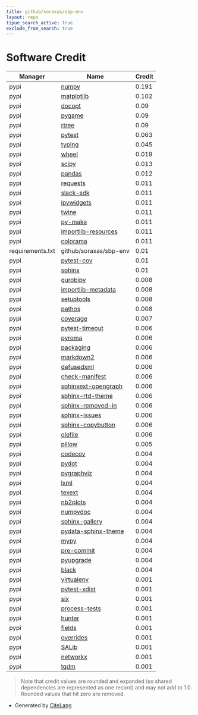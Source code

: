 ```yaml
---
title: github/soraxas/sbp-env
layout: repo
tipue_search_active: true
exclude_from_search: true
---
```

# Software Credit

|Manager|Name|Credit|
|-------|----|------|
|pypi|[numpy](https://www.numpy.org)|0.191|
|pypi|[matplotlib](https://matplotlib.org)|0.102|
|pypi|[docopt](http://docopt.org)|0.09|
|pypi|[pygame](https://www.pygame.org)|0.09|
|pypi|[rtree](https://github.com/Toblerity/rtree)|0.09|
|pypi|[pytest](https://docs.pytest.org/en/latest/)|0.063|
|pypi|[typing](https://docs.python.org/3/library/typing.html)|0.045|
|pypi|[wheel](https://pypi.org/project/wheel)|0.019|
|pypi|[scipy](https://www.scipy.org)|0.013|
|pypi|[pandas](https://pypi.org/project/pandas)|0.012|
|pypi|[requests](https://pypi.org/project/requests)|0.011|
|pypi|[slack-sdk](https://pypi.org/project/slack-sdk)|0.011|
|pypi|[ipywidgets](https://pypi.org/project/ipywidgets)|0.011|
|pypi|[twine](https://pypi.org/project/twine)|0.011|
|pypi|[py-make](https://pypi.org/project/py-make)|0.011|
|pypi|[importlib-resources](https://pypi.org/project/importlib-resources)|0.011|
|pypi|[colorama](https://pypi.org/project/colorama)|0.011|
|requirements.txt|github/soraxas/sbp-env|0.01|
|pypi|[pytest-cov](https://github.com/pytest-dev/pytest-cov)|0.01|
|pypi|[sphinx](https://pypi.org/project/sphinx)|0.01|
|pypi|[gurobipy](https://pypi.org/project/gurobipy)|0.008|
|pypi|[importlib-metadata](https://pypi.org/project/importlib-metadata)|0.008|
|pypi|[setuptools](https://pypi.org/project/setuptools)|0.008|
|pypi|[pathos](https://pypi.org/project/pathos)|0.008|
|pypi|[coverage](https://pypi.org/project/coverage)|0.007|
|pypi|[pytest-timeout](https://pypi.org/project/pytest-timeout)|0.006|
|pypi|[pyroma](https://pypi.org/project/pyroma)|0.006|
|pypi|[packaging](https://pypi.org/project/packaging)|0.006|
|pypi|[markdown2](https://pypi.org/project/markdown2)|0.006|
|pypi|[defusedxml](https://pypi.org/project/defusedxml)|0.006|
|pypi|[check-manifest](https://pypi.org/project/check-manifest)|0.006|
|pypi|[sphinxext-opengraph](https://pypi.org/project/sphinxext-opengraph)|0.006|
|pypi|[sphinx-rtd-theme](https://pypi.org/project/sphinx-rtd-theme)|0.006|
|pypi|[sphinx-removed-in](https://pypi.org/project/sphinx-removed-in)|0.006|
|pypi|[sphinx-issues](https://pypi.org/project/sphinx-issues)|0.006|
|pypi|[sphinx-copybutton](https://pypi.org/project/sphinx-copybutton)|0.006|
|pypi|[olefile](https://pypi.org/project/olefile)|0.006|
|pypi|[pillow](https://python-pillow.org)|0.005|
|pypi|[codecov](https://pypi.org/project/codecov)|0.004|
|pypi|[pydot](https://pypi.org/project/pydot)|0.004|
|pypi|[pygraphviz](https://pypi.org/project/pygraphviz)|0.004|
|pypi|[lxml](https://pypi.org/project/lxml)|0.004|
|pypi|[texext](https://pypi.org/project/texext)|0.004|
|pypi|[nb2plots](https://pypi.org/project/nb2plots)|0.004|
|pypi|[numpydoc](https://pypi.org/project/numpydoc)|0.004|
|pypi|[sphinx-gallery](https://pypi.org/project/sphinx-gallery)|0.004|
|pypi|[pydata-sphinx-theme](https://pypi.org/project/pydata-sphinx-theme)|0.004|
|pypi|[mypy](https://pypi.org/project/mypy)|0.004|
|pypi|[pre-commit](https://pypi.org/project/pre-commit)|0.004|
|pypi|[pyupgrade](https://pypi.org/project/pyupgrade)|0.004|
|pypi|[black](https://pypi.org/project/black)|0.004|
|pypi|[virtualenv](https://pypi.org/project/virtualenv)|0.001|
|pypi|[pytest-xdist](https://pypi.org/project/pytest-xdist)|0.001|
|pypi|[six](https://pypi.org/project/six)|0.001|
|pypi|[process-tests](https://pypi.org/project/process-tests)|0.001|
|pypi|[hunter](https://pypi.org/project/hunter)|0.001|
|pypi|[fields](https://pypi.org/project/fields)|0.001|
|pypi|[overrides](https://github.com/mkorpela/overrides)|0.001|
|pypi|[SALib](http://salib.github.io/SALib/)|0.001|
|pypi|[networkx](https://networkx.org/)|0.001|
|pypi|[tqdm](https://tqdm.github.io)|0.001|


> Note that credit values are rounded and expanded (so shared dependencies are represented as one record) and may not add to 1.0. Rounded values that hit zero are removed.


- Generated by [CiteLang](https://github.com/vsoch/citelang)
